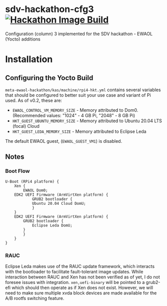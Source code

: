 # sdv-hackathon-cfg3 [![Hackathon Image Build](https://github.com/benmordaunt/sdv-hackathon-cfg3/actions/workflows/image.yml/badge.svg)](https://github.com/benmordaunt/sdv-hackathon-cfg3/actions/workflows/image.yml)
Configuration (column) 3 implemented for the SDV hackathon - EWAOL (Yocto) additions

# Installation

## Configuring the Yocto Build

`meta-ewaol-hackathon/kas/machine/rpi4-hkt.yml` contains several variables that should be configured to better suit your use case
and variant of Pi used. As of v0.2, these are:

- `EWAOL_CONTROL_VM_MEMORY_SIZE` - Memory attributed to Dom0. (Recommended values: "1024" - 4 GB Pi, "2048" - 8 GB Pi)
- `HKT_GUEST_UBUNTU_MEMORY_SIZE` - Memory attributed to Ubuntu 20.04 LTS (focal) Cloud
- `HKT_GUEST_LEDA_MEMORY_SIZE`   - Memory attributed to Eclipse Leda

The default EWAOL guest, (`EWAOL_GUEST_VM1`) is disabled.

## Notes

### Boot Flow

```
U-Boot (RPi4 platform) {
    Xen {
        EWAOL Dom0;
	EDK2 UEFI Firmware (ArmVirtXen platform) {
            GRUB2 bootloader {
	        Ubuntu 20.04 Cloud DomU;
            }
	}
	EDK2 UEFI Firmware (ArmVirtXen platform) {
	    GRUB2 bootloader {
	        Eclipse Leda DomU;
	    }
        }
    }
}
```

### RAUC

Eclipse Leda makes use of the RAUC update framework, which interacts with the bootloader to facilitate fault-tolerant image updates.
While interaction between RAUC and Xen has not been verified as of yet, I do not foresee issues with integration. `xen,uefi-binary`
will be pointed to a grub2-efi which should then operate as if Xen does not exist. However, we will need to make sure multiple
xvda block devices are made available for the A/B rootfs switching feature.

